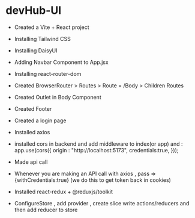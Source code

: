 # devHub-UI

 - Created a Vite + React project
 - Installing Tailwind CSS
 - Installing DaisyUI
 - Adding Navbar Component to App.jsx
 - Installing react-router-dom
 - Created BrowserRouter > Routes > Route = /Body  > Children Routes
 - Created Outlet in Body Component
 - Created Footer

 - Created a login page
 - Installed axios
 - installed cors in backend and add middleware to index(or app) and : 
 app.use(cors({
    origin : "http://localhost:5173",
    credentials:true,
}));
- Made api  call
- Whenever you are making an API call with axios , pass => {withCredentials:true} (we do this to get token back in cookies)


- Installed react-redux + @reduxjs/toolkit
- ConfigureStore  , add provider , create slice write actions/reducers and then add reducer to store
